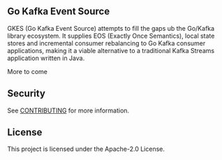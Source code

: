 ## Go Kafka Event Source

GKES (Go Kafka Event Source) attempts to fill the gaps ub the Go/Kafka library ecosystem. It supplies EOS (Exactly Once Semantics),
local state stores and incremental consumer rebalancing to Go Kafka consumer applications, making it a viable alternative to
a traditional Kafka Streams application written in Java.

More to come

## Security

See [CONTRIBUTING](CONTRIBUTING.md#security-issue-notifications) for more information.

## License

This project is licensed under the Apache-2.0 License.


